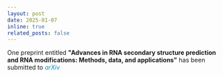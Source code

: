 ```yaml
---
layout: post
date: 2025-01-07
inline: true
related_posts: false
---
```


One preprint entitled <b>"Advances in RNA secondary structure prediction and RNA modifications: Methods, data, and applications"</b> has been submitted to <span style="color: #0d93bf;"><i>arXiv</i></span>